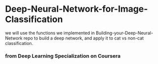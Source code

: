 # Deep-Neural-Network-for-Image-Classification
we will use the functions we implemented in Building-your-Deep-Neural-Network repo to build a deep network, and apply it to cat vs non-cat classification.
### from Deep Learning Specialization on Coursera

